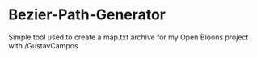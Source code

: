 # Bezier-Path-Generator
Simple tool used to create a map.txt archive for my Open Bloons project with /GustavCampos

